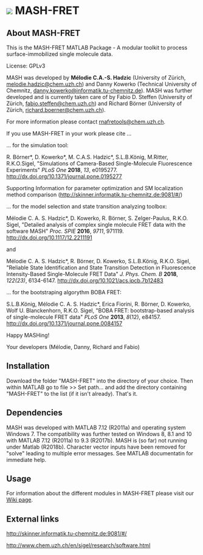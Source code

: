 # ![](https://github.com/RNA-FRETools/MASH-FRET/blob/master/doc/images/mash-fret_logo.png) MASH-FRET 

## About MASH-FRET

This is the MASH-FRET MATLAB Package - A modular toolkit to process surface-immobilized single molecule data.

License: GPLv3

MASH was developed by **Mélodie C.A.-S. Hadzic** (University of Zürich, melodie.hadzic@chem.uzh.ch) and Danny Kowerko (Technical University of Chemnitz, danny.kowerko@informatik.tu-chemnitz.de). MASH was further developed and is currently taken care of by Fabio D. Steffen (University of Zürich, fabio.steffen@chem.uzh.ch) and Richard Börner (University of Zürich, richard.boerner@chem.uzh.ch). 

For more information please contact rnafretools@chem.uzh.ch.

If you use MASH-FRET in your work please cite ...

... for the simulation tool:

R. Börner*, D. Kowerko*, M. C.A.S. Hadzic*, S.L.B.König, M.Ritter, R.K.O.Sigel, "Simulations of Camera-Based Single-Molecule Fluorescence Experiments" *PLoS One* **2018**, *13*, e0195277. http://dx.doi.org/10.1371/journal.pone.0195277 

Supporting Information for parameter optimization and SM localization method comparison (http://skinner.informatik.tu-chemnitz.de:9081/#/)

... for the model selection and state transition analyzing toolbox:

Mélodie C. A. S. Hadzic*, D. Kowerko, R. Börner, S. Zelger-Paulus, R.K.O. Sigel, "Detailed analysis of complex single molecule FRET data with the software MASH" *Proc. SPIE* **2016**, *9711*, 971119. http://dx.doi.org/10.1117/12.2211191

and 

Mélodie C. A. S. Hadzic*, R. Börner, D. Kowerko, S.L.B.König, R.K.O. Sigel, "Reliable State Identification and State Transition Detection in Fluorescence Intensity-Based Single-Molecule FRET Data" *J. Phys. Chem. B* **2018**, *122(23)*, 6134-6147. http://dx.doi.org/10.1021/acs.jpcb.7b12483

... for the bootstraping algorythm BOBA FRET:

S.L.B.König, Mélodie C. A. S. Hadzic*, Erica Fiorini, R. Börner, D. Kowerko, Wolf U. Blanckenhorn, R.K.O. Sigel, "BOBA FRET: bootstrap-based analysis of single-molecule FRET data" *PLoS One* **2013**, *8*(12), e84157. http://dx.doi.org/10.1371/journal.pone.0084157

Happy MASHing!

Your developers (Mélodie, Danny, Richard and Fabio)

## Installation

Download the folder "MASH-FRET" into the directory of your choice. Then within MATLAB go to file >> Set path... and add the directory containing "MASH-FRET" to the list (if it isn't already). That's it.

## Dependencies

MASH was developed with MATLAB 7.12 (R2011a) and operating system Windows 7. The compatibility was further tested on Windows 8, 8.1 and 10 with MATLAB 7.12 (R2011a) to 9.3 (R2017b).
MASH is (so far) not running under Matlab (R2018b). Character vector inputs have been removed for "solve" leading to multiple error messages. See MATLAB documentatin for immediate help.

## Usage

For information about the different modules in MASH-FRET please visit our [Wiki page](https://github.com/RNA-FRETools/MASH-FRET/wiki).

## External links

http://skinner.informatik.tu-chemnitz.de:9081/#/

http://www.chem.uzh.ch/en/sigel/research/software.html
